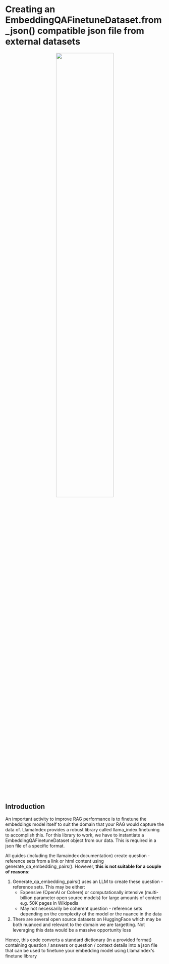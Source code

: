 # Creating an EmbeddingQAFinetuneDataset.from_json() compatible json file from external datasets
<p align = "center">
  <img src = "https://github.com/SwamiKannan/Creating-Llamaindex-EmbeddingQAFinetuneDataset-for-Finetuning-Embeddings/blob/main/cover.png", width = 60%>
</p>

## Introduction
An important activity to improve RAG performance is to finetune the embeddings model itself to suit the domain that your RAG would capture the data of. LlamaIndex provides a robust library called llama_index.finetuning to accomplish this.
For this library to work, we have to instantiate a EmbeddingQAFinetuneDataset object from our data. This is required in  a json file of a specific format. 

All guides (including the llamaindex documentation) create question - reference sets from a link or html content using generate_qa_embedding_pairs(). However, <b>this is not suitable for a couple of reasons:</b>
<ol>

<li>Generate_qa_embedding_pairs() uses an LLM to create these question - reference sets. This may be either:
  <ul>
 <li>Expensive (OpenAI or Cohere) or computationally intensive (multi-billion parameter open source models) for large amounts of content e.g. 50K pages in Wikipedia</li>
<li>May not necessarily be coherent question - reference sets depending on the complexity of the model or the nuance in the data </li></ul></li>
<li>There are several open source datasets on HuggingFace which may be both nuanced and relevant to the domain we are targetting. Not leveraging this data would be a massive opportunity loss
</li>
</ol>
Hence, this code converts a standard dictionary (in a provided format) containing question / answers or question / context details into a json file that can be used to finetune your embedding model using LlamaIndex's finetune library
